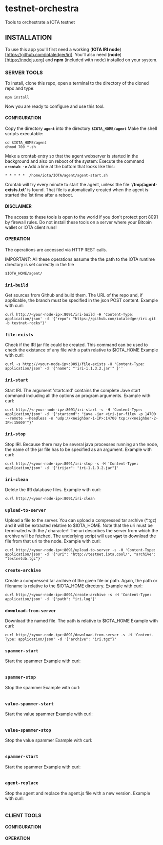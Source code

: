 # testnet-orchestra
Tools to orchestrate a IOTA testnet

## INSTALLATION
To use this app you'll first need a working (**IOTA IRI node**)[https://github.com/iotaledger/iri].  You'll also need (**node**)[https://nodejs.org] and **npm** (included with node) installed on your system.  

### SERVER TOOLS
To install, clone this repo, open a terminal to the directory of the cloned repo and type:

`npm install`

Now you are ready to configure and use this tool.

#### CONFIGURATION
Copy the directory **`agent`** into the directory **`$IOTA_HOME/agent`**
Make the shell scripts executable:
```
cd $IOTA_HOME/agent
chmod 700 *.sh
```

Make a crontab entry so that the agent webserver is started in the background and also on reboot of the system:
Execute the command **`crontab -e`**
Add a line at the bottom that looks like this:
```
* * * * *  /home/iota/IOTA/agent/agent-start.sh
```
Crontab will try every minute to start the agent, unless the file **`/tmp/agent-exists.txt'** is found. That file is automatically created when the agent is started the 1st time after a reboot.

#### DISCLAIMER
The access to these tools is open to the world if you don't protect port 8091 by firewall rules.
Do not install these tools on a server where your Bitcoin wallet or IOTA client runs!


#### OPERATION

The operations are accessed via HTTP REST calls.

IMPORTANT:  All these operations assume the the path to the IOTA runtime directory is set correctly in the file
```
$IOTA_HOME/agent/
```

### `iri-build`
Get sources from Github and build them.
The URL of the repo and, if applicable, the branch must be specified in the json POST content.
Example with curl:
```
curl http://<your-node-ip>:8091/iri-build -H 'Content-Type: application/json' -d '{"repo": "https://github.com/iotaledger/iri.git -b testnet-rocks"}'
```

### `file-exists`
Check if the IRI jar file could be created.
This command can be used to check the existance of any file with a path relative to $IOTA_HOME
Example with curl:
```
curl -s http://<your-node-ip>:8091/file-exists -H 'Content-Type: application/json' -d '{"name": "'iri-1.1.3.2.jar'" }''
```

### `iri-start`
Start IRI.
The argument 'startcmd' contains the complete Jave start command including all the options an program arguments.
Example with curl:
```
curl http://<-your-node-ip>:8091/iri-start -s -H 'Content-Type: application/json' -d '{"startcmd": "java -jar <iri-jar-file> -p 14700 --remote --headless -n 'udp://<neighbor-1-IP>:14700 tcp://<neighbor-2-IP>:15600'"}'
```

### `iri-stop`
Stop IRI.
Because there may be several java processes running an the node, the name of the jar file has to be specified as an argument.
Example with curl:
```
curl http://<your-node-ip>:8091/iri-stop -s -H 'Content-Type: application/json' -d '{"irijar": "iri-1.1.3.2.jar"}'
```

### `iri-clean`
Delete the IRI database files.
Example with curl:
```
curl http://<your-node-ip>:8091/iri-clean
```

### `upload-to-server`
Upload a file to the server.
You can upload a compressed tar archive (\*.tgz) and it will be extracted relative to $IOTA_HOME.
Note that the uri must be terminated with the / character! The uri describes the server from which the archive will be fetched. The underlying script will use **`wget`** to download the file from that uri to the node.
Example with curl:
```
curl http://<your-node-ip>:8091/upload-to-server -s -H 'Content-Type: application/json' -d '{"uri": "http://testnet.iota.cool/", "archive": "testnetdb.tgz"}'
```

### `create-archive`
Create a compressed tar archive of the given file or path.
Again, the path or filename is relative to the $IOTA_HOME directory.
Example with curl:
```
curl http://<your-node-ip>:8091/create-archive -s -H 'Content-Type: application/json' -d '{"path": "iri.log"}'
```

### `download-from-server`
Download the named file. The path is relative to $IOTA_HOME
Example with curl:
```
curl http://<your-node-ip>:8091/download-from-server -s -H 'Content-Type: application/json' -d '{"archive": "iri.tgz"}'
```

### `spammer-start`
Start the spammer
Example with curl:
```
```

### `spammer-stop`
Stop the spammer
Example with curl:
```
```

### `value-spammer-start`
Start the value spammer
Example with curl:
```
```

### `value-spammer-stop`
Stop the value spammer
Example with curl:
```
```

### `spammer-start`
Start the spammer
Example with curl:
```
```

### `agent-replace`
Stop the agent and replace the agent.js file with a new version.
Example with curl:
```
```

### CLIENT TOOLS

#### CONFIGURATION

#### OPERATION
